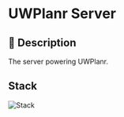 # UWPlanr Server

## 📃 Description

The server powering UWPlanr.

## Stack

![Stack](https://skillicons.dev/icons?i=python,flask,mongo,regex)
